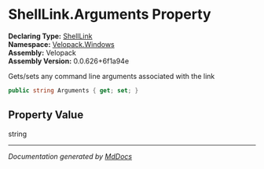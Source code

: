 ﻿<!--  
  <auto-generated>   
    The contents of this file were generated by a tool.  
    Changes to this file may be list if the file is regenerated  
  </auto-generated>   
-->

# ShellLink.Arguments Property

**Declaring Type:** [ShellLink](../index.md)  
**Namespace:** [Velopack.Windows](../../index.md)  
**Assembly:** Velopack  
**Assembly Version:** 0.0.626+6f1a94e

Gets\/sets any command line arguments associated with the link

```csharp
public string Arguments { get; set; }
```

## Property Value

string

___

*Documentation generated by [MdDocs](https://github.com/ap0llo/mddocs)*
